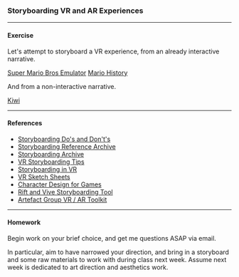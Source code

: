 ### Storyboarding VR and AR Experiences

-----

#### Exercise

Let's attempt to storyboard a VR experience, from an already interactive narrative.

[Super Mario Bros Emulator](https://supermarioemulator.com/mario.php)
[Mario History](https://www.youtube.com/watch?v=PhBJq9pc4qo)

And from a non-interactive narrative.

[Kiwi](https://www.youtube.com/watch?v=sdUUx5FdySs)

-----

#### References

- [Storyboarding Do's and Don't's](http://www.skwigly.co.uk/storyboarding-tutorial-pt-1-the-dos-and-donts/)
- [Storyboarding Reference Archive](http://filmmakeriq.com/2010/10/500-storyboard-tutorials-resources/)
- [Storyboarding Archive](https://animationresources.org/category/storyboard/)
- [VR Storyboarding Tips](https://itp.nyu.edu/classes/dvr-spring2017/notes-on-storyboarding-for-vr/)
- [Storyboarding in VR](https://virtualrealitypop.com/storyboarding-in-virtual-reality-67d3438a2fb1)
- [VR Sketch Sheets](https://blog.prototypr.io/vr-sketch-sheets-4843fd690c91)
- [Character Design for Games](https://www.gamasutra.com/view/feature/131414/game_design_secrets_of_the_sages_.php)
- [Rift and Vive Storyboarding Tool](https://www.sketchbox3d.com)
- [Artefact Group VR / AR Toolkit](https://archive.artefactgroup.com/resources/download-storyboard-vr/)

----

#### Homework

Begin work on your brief choice, and get me questions ASAP via email.

In particular, aim to have narrowed your direction, and bring in a storyboard and some raw materials to work with during class next week. Assume next week is dedicated to art direction and aesthetics work.
